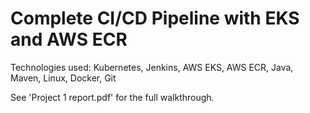 # Complete CI/CD Pipeline with EKS and AWS ECR

Technologies used:
Kubernetes, Jenkins, AWS EKS, AWS ECR, Java, Maven, Linux, Docker, Git

See 'Project 1 report.pdf' for the full walkthrough.